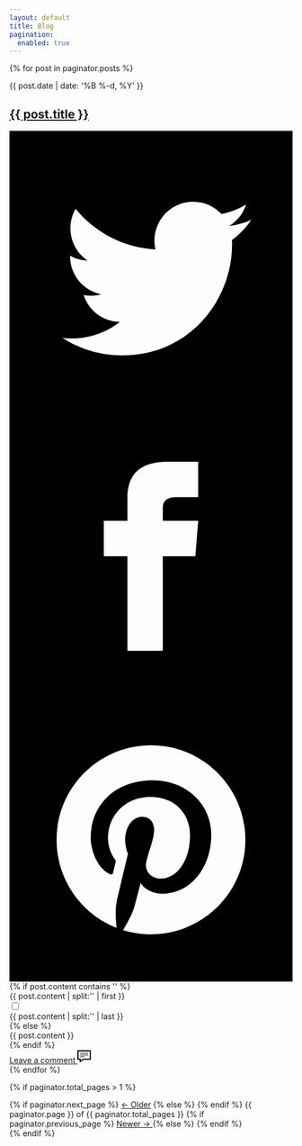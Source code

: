 ```yaml
---
layout: default
title: Blog
pagination:
  enabled: true
---
```

{% for post in paginator.posts %}
<article class="blog-post">  
  <div class="blog-post__header">
    <div class="blog-post__date">{{ post.date  | date: '%B %-d, %Y' }}</div>        
    <h1 class="blog-post__title box-border"><a href="{{ post.url }}">{{ post.title }}</a></h1>
    <div class="meta-sharelinks">
      <a href="https://twitter.com/intent/tweet?text={{ post.title }}&url={{ site.url }}{{ post.url }}&via={{ site.twitter_username }}&related={{ site.twitter_username }}" rel="nofollow" target="_blank" title="Share on Twitter"><svg xmlns="http://www.w3.org/2000/svg" viewBox="0 0 24 24"><path d="M0 0v24h24v-24h-24zm18.862 9.237c.208 4.617-3.235 9.765-9.33 9.765-1.854 0-3.579-.543-5.032-1.475 1.742.205 3.48-.278 4.86-1.359-1.437-.027-2.649-.976-3.066-2.28.515.098 1.021.069 1.482-.056-1.579-.317-2.668-1.739-2.633-3.26.442.246.949.394 1.486.411-1.461-.977-1.875-2.907-1.016-4.383 1.619 1.986 4.038 3.293 6.766 3.43-.479-2.053 1.079-4.03 3.198-4.03.944 0 1.797.398 2.396 1.037.748-.147 1.451-.42 2.085-.796-.245.767-.766 1.41-1.443 1.816.664-.08 1.297-.256 1.885-.517-.44.656-.997 1.234-1.638 1.697z"/></svg></a>
      <a href="https://facebook.com/sharer.php?u={{ site.url }}{{ post.url }}" rel="nofollow" target="_blank" title="Share on Facebook"><svg xmlns="http://www.w3.org/2000/svg" viewBox="0 0 24 24"><path d="M0 0v24h24v-24h-24zm16 7h-1.923c-.616 0-1.077.252-1.077.889v1.111h3l-.239 3h-2.761v8h-3v-8h-2v-3h2v-1.923c0-2.022 1.064-3.077 3.461-3.077h2.539v3z"/></svg></a>
      <a href="http://pinterest.com/pin/create/button/?url={{ site.url }}{{ post.url }}" rel="nofollow" target="_blank" title="Share on Pinterest"><svg xmlns="http://www.w3.org/2000/svg" viewBox="0 0 24 24"><path d="M0 0v24h24v-24h-24zm12 20c-.825 0-1.62-.125-2.369-.357.326-.531.813-1.402.994-2.098l.499-1.901c.261.498 1.023.918 1.833.918 2.413 0 4.151-2.219 4.151-4.976 0-2.643-2.157-4.62-4.932-4.62-3.452 0-5.286 2.317-5.286 4.841 0 1.174.625 2.634 1.624 3.1.151.07.232.039.268-.107l.222-.907c.019-.081.01-.15-.056-.23-.331-.4-.595-1.138-.595-1.825 0-1.765 1.336-3.472 3.612-3.472 1.965 0 3.341 1.339 3.341 3.255 0 2.164-1.093 3.663-2.515 3.663-.786 0-1.374-.649-1.185-1.446.226-.951.663-1.977.663-2.664 0-.614-.33-1.127-1.012-1.127-.803 0-1.448.831-1.448 1.943 0 .709.239 1.188.239 1.188s-.793 3.353-.938 3.977c-.161.691-.098 1.662-.028 2.294-2.974-1.165-5.082-4.06-5.082-7.449 0-4.418 3.582-8 8-8s8 3.582 8 8-3.582 8-8 8z"/></svg></a>
    </div>
  </div>   
  {% if post.content contains '<!--more-->' %}
  <div class="content-body">
      {{ post.content | split:'<!--more-->' | first }}
  </div>
  <input type="checkbox" class="read-more-state" id="{{ post.url }}"/>
  <div class="read-more content-body content-body--split blog-post-sig">
    {{ post.content | split:'<!--more-->' | last }}
  </div>
  <label for="{{ post.url }}" class="read-more-trigger"></label>   
  {% else %}
  <div class="content-body">
    {{ post.content }}
  </div>
  {% endif %}
  <div class="comments-link divider"><a href="{{ post.url }}#comments-section">Leave a comment&nbsp;<svg xmlns="http://www.w3.org/2000/svg" width="24" height="24" viewBox="0 0 24 24"><path d="M22 3v13h-11.643l-4.357 3.105v-3.105h-4v-13h20zm2-2h-24v16.981h4v5.019l7-5.019h13v-16.981zm-5 6h-14v-1h14v1zm0 2h-14v1h14v-1zm-6 3h-8v1h8v-1z"/></svg></a></div>
</article>
{% endfor %}  

<!-- Pagination links -->
{% if paginator.total_pages > 1 %}
<div class="pagination">
  {% if paginator.next_page %}
    <a href="{{ paginator.next_page_path }}">&larr; Older</a>    
  {% else %}<span></span>
  {% endif %}  
  <span class="center">
    {{ paginator.page }} of {{ paginator.total_pages }}
  </span>
  {% if paginator.previous_page %}
  <a class="right" href="{{ paginator.previous_page_path }}">
    Newer &rarr;
  </a>
  {% else %}<span></span>
  {% endif %}
</div>
{% endif %}